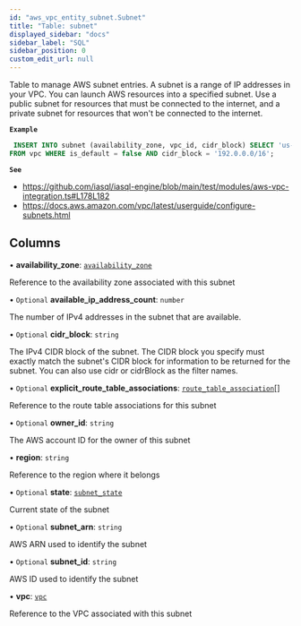 ```yaml
---
id: "aws_vpc_entity_subnet.Subnet"
title: "Table: subnet"
displayed_sidebar: "docs"
sidebar_label: "SQL"
sidebar_position: 0
custom_edit_url: null
---
```


Table to manage AWS subnet entries.
A subnet is a range of IP addresses in your VPC. You can launch AWS resources into a specified subnet.
Use a public subnet for resources that must be connected to the internet, and a private subnet for
resources that won't be connected to the internet.

**`Example`**

```sql TheButton[Creates a subnet]="Creates a subnet"
 INSERT INTO subnet (availability_zone, vpc_id, cidr_block) SELECT 'us-east-1a', id, '192.0.0.0/16'
FROM vpc WHERE is_default = false AND cidr_block = '192.0.0.0/16';
```

**`See`**

 - https://github.com/iasql/iasql-engine/blob/main/test/modules/aws-vpc-integration.ts#L178L182
 - https://docs.aws.amazon.com/vpc/latest/userguide/configure-subnets.html

## Columns

• **availability\_zone**: [`availability_zone`](aws_vpc_entity_availability_zone.AvailabilityZone.md)

Reference to the availability zone associated with this subnet

• `Optional` **available\_ip\_address\_count**: `number`

The number of IPv4 addresses in the subnet that are available.

• `Optional` **cidr\_block**: `string`

The IPv4 CIDR block of the subnet. The CIDR block you specify must exactly match the subnet's CIDR block
for information to be returned for the subnet. You can also use cidr or cidrBlock as the filter names.

• `Optional` **explicit\_route\_table\_associations**: [`route_table_association`](aws_vpc_entity_route_table_association.RouteTableAssociation.md)[]

Reference to the route table associations for this subnet

• `Optional` **owner\_id**: `string`

The AWS account ID for the owner of this subnet

• **region**: `string`

Reference to the region where it belongs

• `Optional` **state**: [`subnet_state`](../enums/aws_vpc_entity_subnet.SubnetState.md)

Current state of the subnet

• `Optional` **subnet\_arn**: `string`

AWS ARN used to identify the subnet

• `Optional` **subnet\_id**: `string`

AWS ID used to identify the subnet

• **vpc**: [`vpc`](aws_vpc_entity_vpc.Vpc.md)

Reference to the VPC associated with this subnet

